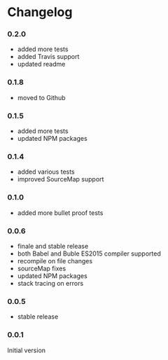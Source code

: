 # Changelog

### 0.2.0

- added more tests
- added Travis support
- updated readme

### 0.1.8

- moved to Github

### 0.1.5

- added more tests
- updated NPM packages

### 0.1.4

- added various tests
- improved SourceMap support

### 0.1.0

- added more bullet proof tests

### 0.0.6

- finale and stable release
- both Babel and Buble ES2015 compiler supported
- recompile on file changes
- sourceMap fixes
- updated NPM packages
- stack tracing on errors

### 0.0.5

- stable release

### 0.0.1
Initial version